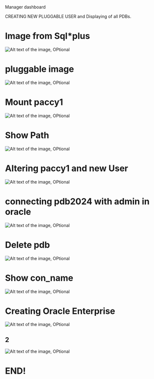  Manager dashboard

CREATING NEW PLUGGABLE USER
and Displaying of all PDBs.

# Image from Sql*plus
![Alt text of the image, OPtional](assets/SHOWPATHOFPDBs.png)

# pluggable image

  ![Alt text of the image, OPtional](assets/pluggableseed.png)

  # Mount paccy1
  ![Alt text of the image, OPtional](assets/paccymounted2.png)

# Show Path
![Alt text of the image, OPtional](assets/userishimwe.png)
# Altering paccy1 and new User
![Alt text of the image, OPtional](assets/altering.png)

# connecting pdb2024 with admin in oracle

![Alt text of the image, OPtional](assets/plsql.png)
# Delete pdb
![Alt text of the image, OPtional](assets/IMG-20241003-WA0020.jpg)
# Show con_name
![Alt text of the image, OPtional](assets/showconname.png)
# Creating Oracle Enterprise
![Alt text of the image, OPtional](assets/IMG-20241003-WA0025.jpg)
##  2
![Alt text of the image, OPtional](assets/IMG-20241003-WA0026.jpg)
# END!
